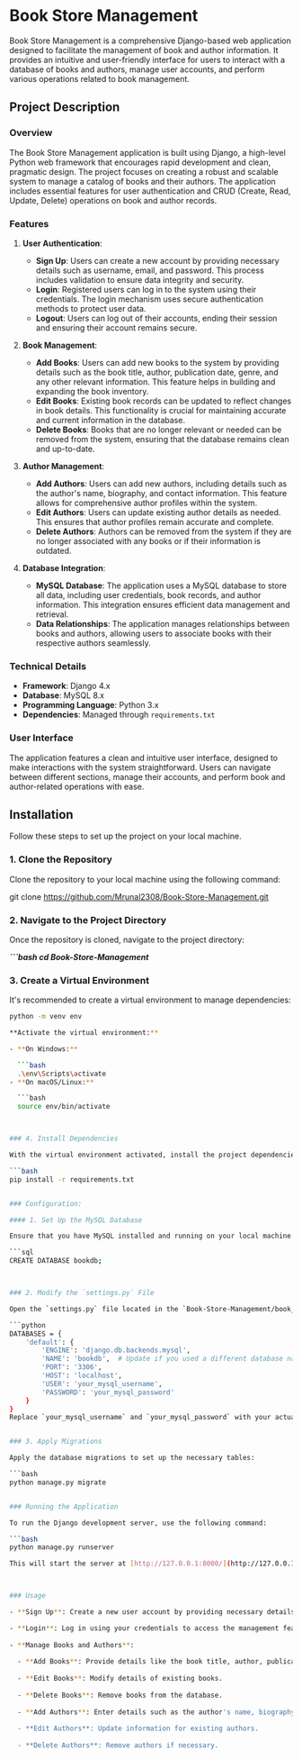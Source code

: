 

# Book Store Management

Book Store Management is a comprehensive Django-based web application designed to facilitate the management of book and author information. It provides an intuitive and user-friendly interface for users to interact with a database of books and authors, manage user accounts, and perform various operations related to book management.

## Project Description

### Overview

The Book Store Management application is built using Django, a high-level Python web framework that encourages rapid development and clean, pragmatic design. The project focuses on creating a robust and scalable system to manage a catalog of books and their authors. The application includes essential features for user authentication and CRUD (Create, Read, Update, Delete) operations on book and author records.

### Features

1. **User Authentication**:
   - **Sign Up**: Users can create a new account by providing necessary details such as username, email, and password. This process includes validation to ensure data integrity and security.
   - **Login**: Registered users can log in to the system using their credentials. The login mechanism uses secure authentication methods to protect user data.
   - **Logout**: Users can log out of their accounts, ending their session and ensuring their account remains secure.

2. **Book Management**:
   - **Add Books**: Users can add new books to the system by providing details such as the book title, author, publication date, genre, and any other relevant information. This feature helps in building and expanding the book inventory.
   - **Edit Books**: Existing book records can be updated to reflect changes in book details. This functionality is crucial for maintaining accurate and current information in the database.
   - **Delete Books**: Books that are no longer relevant or needed can be removed from the system, ensuring that the database remains clean and up-to-date.

3. **Author Management**:
   - **Add Authors**: Users can add new authors, including details such as the author's name, biography, and contact information. This feature allows for comprehensive author profiles within the system.
   - **Edit Authors**: Users can update existing author details as needed. This ensures that author profiles remain accurate and complete.
   - **Delete Authors**: Authors can be removed from the system if they are no longer associated with any books or if their information is outdated.

4. **Database Integration**:
   - **MySQL Database**: The application uses a MySQL database to store all data, including user credentials, book records, and author information. This integration ensures efficient data management and retrieval.
   - **Data Relationships**: The application manages relationships between books and authors, allowing users to associate books with their respective authors seamlessly.

### Technical Details

- **Framework**: Django 4.x
- **Database**: MySQL 8.x
- **Programming Language**: Python 3.x
- **Dependencies**: Managed through `requirements.txt`

### User Interface

The application features a clean and intuitive user interface, designed to make interactions with the system straightforward. Users can navigate between different sections, manage their accounts, and perform book and author-related operations with ease.

## Installation

Follow these steps to set up the project on your local machine.

### 1. Clone the Repository

Clone the repository to your local machine using the following command:

git clone https://github.com/Mrunal2308/Book-Store-Management.git


### 2. Navigate to the Project Directory

Once the repository is cloned, navigate to the project directory:

***```bash
cd Book-Store-Management***



### 3. Create a Virtual Environment

It's recommended to create a virtual environment to manage dependencies:

```bash
python -m venv env

**Activate the virtual environment:**

- **On Windows:**

  ```bash
  .\env\Scripts\activate
- **On macOS/Linux:**

  ```bash
  source env/bin/activate



### 4. Install Dependencies

With the virtual environment activated, install the project dependencies:

```bash
pip install -r requirements.txt


### Configuration:

#### 1. Set Up the MySQL Database

Ensure that you have MySQL installed and running on your local machine. Create a database named `bookdb` (or another name of your choice):

```sql
CREATE DATABASE bookdb;



### 2. Modify the `settings.py` File

Open the `settings.py` file located in the `Book-Store-Management/book_store_management/` directory and update the `DATABASES` configuration with your local MySQL credentials:

```python
DATABASES = {
    'default': {
        'ENGINE': 'django.db.backends.mysql',
        'NAME': 'bookdb',  # Update if you used a different database name
        'PORT': '3306',
        'HOST': 'localhost',
        'USER': 'your_mysql_username',
        'PASSWORD': 'your_mysql_password'
    }
}
Replace `your_mysql_username` and `your_mysql_password` with your actual MySQL credentials.


### 3. Apply Migrations

Apply the database migrations to set up the necessary tables:

```bash
python manage.py migrate


### Running the Application

To run the Django development server, use the following command:

```bash
python manage.py runserver

This will start the server at [http://127.0.0.1:8000/](http://127.0.0.1:8000/), where you can access the Book Store Management application.



### Usage

- **Sign Up**: Create a new user account by providing necessary details such as username, email, and password.

- **Login**: Log in using your credentials to access the management features.
  
- **Manage Books and Authors**:
  
  - **Add Books**: Provide details like the book title, author, publication date, and genre.
    
  - **Edit Books**: Modify details of existing books.
    
  - **Delete Books**: Remove books from the database.
    
  - **Add Authors**: Enter details such as the author's name, biography, and contact information.
    
  - **Edit Authors**: Update information for existing authors.
    
  - **Delete Authors**: Remove authors if necessary.







